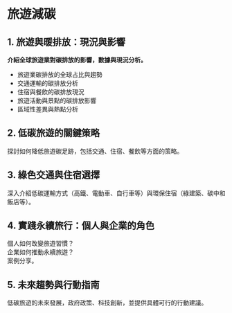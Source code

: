 # 旅遊減碳
##  1. 旅遊與暖排放：現況與影響
**介紹全球旅遊業對碳排放的影響，數據與現況分析。**
-  旅遊業碳排放的全球占比與趨勢
-  交通運輸的碳排放分析
-  住宿與餐飲的碳排放現況
-  旅遊活動與景點的碳排放影響
-  區域性差異與熱點分析
## 2. 低碳旅遊的關鍵策略
探討如何降低旅遊碳足跡，包括交通、住宿、餐飲等方面的策略。
## 3. 綠色交通與住宿選擇
深入介紹低碳運輸方式（高鐵、電動車、自行車等）與環保住宿（綠建築、碳中和飯店等）。
## 4. 實踐永續旅行：個人與企業的角色
個人如何改變旅遊習慣？\
企業如何推動永續旅遊？\
案例分享。
## 5. 未來趨勢與行動指南
低碳旅遊的未來發展，政府政策、科技創新，並提供具體可行的行動建議。
